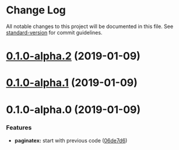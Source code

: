 # Change Log

All notable changes to this project will be documented in this file. See [standard-version](https://github.com/conventional-changelog/standard-version) for commit guidelines.

<a name="0.1.0-alpha.2"></a>
# [0.1.0-alpha.2](https://github.com/brunobertolini/paginatex/compare/v0.1.0-alpha.1...v0.1.0-alpha.2) (2019-01-09)



<a name="0.1.0-alpha.1"></a>
# [0.1.0-alpha.1](https://github.com/brunobertolini/paginatex/compare/v0.1.0-alpha.0...v0.1.0-alpha.1) (2019-01-09)



<a name="0.1.0-alpha.0"></a>
# 0.1.0-alpha.0 (2019-01-09)


### Features

* **paginatex:** start with previous code ([06de7d6](https://github.com/brunobertolini/paginatex/commit/06de7d6))
